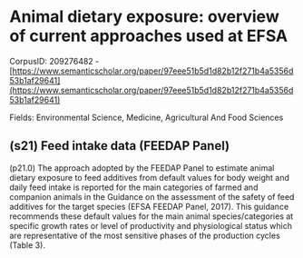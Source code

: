 # Animal dietary exposure: overview of current approaches used at EFSA

CorpusID: 209276482 - [https://www.semanticscholar.org/paper/97eee51b5d1d82b12f271b4a5356d53b1af29641](https://www.semanticscholar.org/paper/97eee51b5d1d82b12f271b4a5356d53b1af29641)

Fields: Environmental Science, Medicine, Agricultural And Food Sciences

## (s21) Feed intake data (FEEDAP Panel)
(p21.0) The approach adopted by the FEEDAP Panel to estimate animal dietary exposure to feed additives from default values for body weight and daily feed intake is reported for the main categories of farmed and companion animals in the Guidance on the assessment of the safety of feed additives for the target species (EFSA FEEDAP Panel, 2017). This guidance recommends these default values for the main animal species/categories at specific growth rates or level of productivity and physiological status which are representative of the most sensitive phases of the production cycles (Table 3).   
